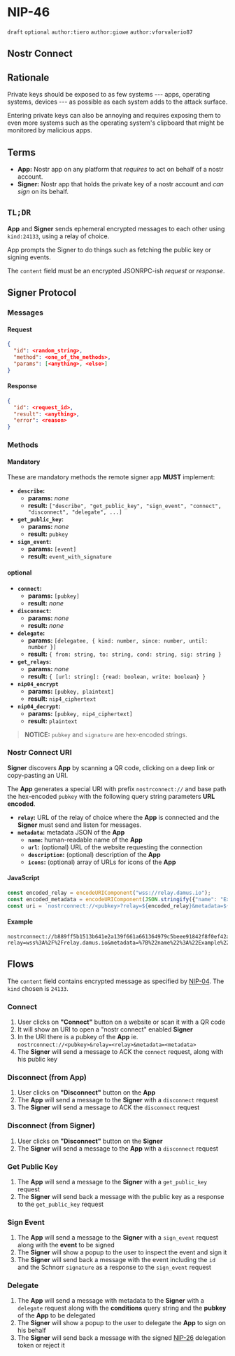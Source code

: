 # NIP-46

`draft` `optional` `author:tiero` `author:giowe` `author:vforvalerio87`

## Nostr Connect

## Rationale

Private keys should be exposed to as few systems --- apps, operating systems, devices --- as possible as each system adds to the attack surface.

Entering private keys can also be annoying and requires exposing them to even more systems such as the operating system's clipboard that might be monitored by malicious apps.

## Terms

- **App:** Nostr app on any platform that _requires_ to act on behalf of a nostr account.
- **Signer:** Nostr app that holds the private key of a nostr account and _can sign_ on its behalf.

## `TL;DR`

**App** and **Signer** sends ephemeral encrypted messages to each other using `kind:24133`, using a relay of choice.

App prompts the Signer to do things such as fetching the public key or signing events.

The `content` field must be an encrypted JSONRPC-ish _request_ or _response_.

## Signer Protocol

### Messages

#### Request

```json
{
  "id": <random_string>,
  "method": <one_of_the_methods>,
  "params": [<anything>, <else>]
}
```

#### Response

```json
{
  "id": <request_id>,
  "result": <anything>,
  "error": <reason>
}
```

### Methods

#### Mandatory

These are mandatory methods the remote signer app **MUST** implement:

- **`describe`:**
  - **params:** _none_
  - **result:** `["describe", "get_public_key", "sign_event", "connect", "disconnect", "delegate", ...]`
- **`get_public_key`:**
  - **params:** _none_
  - **result:** `pubkey`
- **`sign_event`:**
  - **params:** `[event]`
  - **result:** `event_with_signature`

#### optional

- **`connect`:**
  - **params:** `[pubkey]`
  - **result:** _none_
- **`disconnect`:**
  - **params:** _none_
  - **result:** _none_
- **`delegate`:**
  - **params:** `[delegatee, { kind: number, since: number, until: number }]`
  - **result:** `{ from: string, to: string, cond: string, sig: string }`
- **`get_relays`:**
  - **params:** _none_
  - **result:** `{ [url: string]: {read: boolean, write: boolean} }`
- **`nip04_encrypt`**
  - **params:** `[pubkey, plaintext]`
  - **result:** `nip4_ciphertext`
- **`nip04_decrypt`:**
  - **params:** `[pubkey, nip4_ciphertext]`
  - **result:** `plaintext`

> **NOTICE:** `pubkey` and `signature` are hex-encoded strings.

### Nostr Connect URI

**Signer** discovers **App** by scanning a QR code, clicking on a deep link or copy-pasting an URI.

The **App** generates a special URI with prefix `nostrconnect://` and base path the hex-encoded `pubkey` with the following query string parameters **URL encoded**.

- **`relay`:** URL of the relay of choice where the **App** is connected and the **Signer** must send and listen for messages.
- **`metadata`:** metadata JSON of the **App**
  - **`name`:** human-readable name of the **App**
  - **`url`:** (optional) URL of the website requesting the connection
  - **`description`:** (optional) description of the **App**
  - **`icons`:** (optional) array of URLs for icons of the **App**

#### JavaScript

```javascript
const encoded_relay = encodeURIComponent("wss://relay.damus.io");
const encoded_metadata = encodeURIComponent(JSON.stringify({"name": "Example"}));
const uri = `nostrconnect://<pubkey>?relay=${encoded_relay}&metadata=${encoded_metadata}`;
```

#### Example

```text
nostrconnect://b889ff5b1513b641e2a139f661a661364979c5beee91842f8f0ef42ab558e9d4?relay=wss%3A%2F%2Frelay.damus.io&metadata=%7B%22name%22%3A%22Example%22%7D
```

## Flows

The `content` field contains encrypted message as specified by [NIP-04](04.md).
The `kind` chosen is `24133`.

### Connect

1. User clicks on **"Connect"** button on a website or scan it with a QR code
2. It will show an URI to open a "nostr connect" enabled **Signer**
3. In the URI there is a pubkey of the **App** ie. `nostrconnect://<pubkey>&relay=<relay>&metadata=<metadata>`
4. The **Signer** will send a message to ACK the `connect` request, along with his public key

### Disconnect (from App)

1. User clicks on **"Disconnect"** button on the **App**
2. The **App** will send a message to the **Signer** with a `disconnect` request
3. The **Signer** will send a message to ACK the `disconnect` request

### Disconnect (from Signer)

1. User clicks on **"Disconnect"** button on the **Signer**
2. The **Signer** will send a message to the **App** with a `disconnect` request

### Get Public Key

1. The **App** will send a message to the **Signer** with a `get_public_key` request
2. The **Signer** will send back a message with the public key as a response to the `get_public_key` request

### Sign Event

1. The **App** will send a message to the **Signer** with a `sign_event` request along with the **event** to be signed
2. The **Signer** will show a popup to the user to inspect the event and sign it
3. The **Signer** will send back a message with the event including the `id` and the Schnorr `signature` as a response to the `sign_event` request

### Delegate

1. The **App** will send a message with metadata to the **Signer** with a `delegate` request along with the **conditions** query string and the **pubkey** of the **App** to be delegated
2. The **Signer** will show a popup to the user to delegate the **App** to sign on his behalf
3. The **Signer** will send back a message with the signed [NIP-26](26.md) delegation token or reject it
